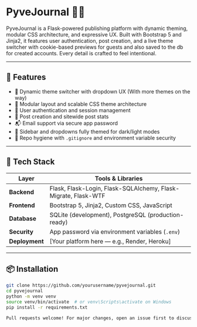 # PyveJournal 📝🎨

PyveJournal is a Flask-powered publishing platform with dynamic theming, modular CSS architecture, and expressive UX. Built with Bootstrap 5 and Jinja2, it features user authentication, post creation, and a live theme switcher with cookie-based previews for guests and also saved to the db for created accounts. Every detail is crafted to feel intentional.

---

## 🚀 Features

- 🎨 Dynamic theme switcher with dropdown UX (With more themes on the way)
- 🧠 Modular layout and scalable CSS theme architecture
- 🔐 User authentication and session management
- 📝 Post creation and sitewide post stats
- 📬 Email support via secure app password
- 🧾 Sidebar and dropdowns fully themed for dark/light modes
- 🧼 Repo hygiene with `.gitignore` and environment variable security

---

## 🧰 Tech Stack

| Layer       | Tools & Libraries                          |
|-------------|---------------------------------------------|
| **Backend** | Flask, Flask-Login, Flask-SQLAlchemy, Flask-Migrate, Flask-WTF |
| **Frontend**| Bootstrap 5, Jinja2, Custom CSS, JavaScript |
| **Database**| SQLite (development), PostgreSQL (production-ready) |
| **Security**| App password via environment variables (`.env`) |
| **Deployment**| [Your platform here — e.g., Render, Heroku] |

---

## 📦 Installation

```bash
git clone https://github.com/yourusername/pyvejournal.git
cd pyvejournal
python -m venv venv
source venv/bin/activate  # or venv\Scripts\activate on Windows
pip install -r requirements.txt

Pull requests welcome! For major changes, open an issue first to discuss what you’d like to change.